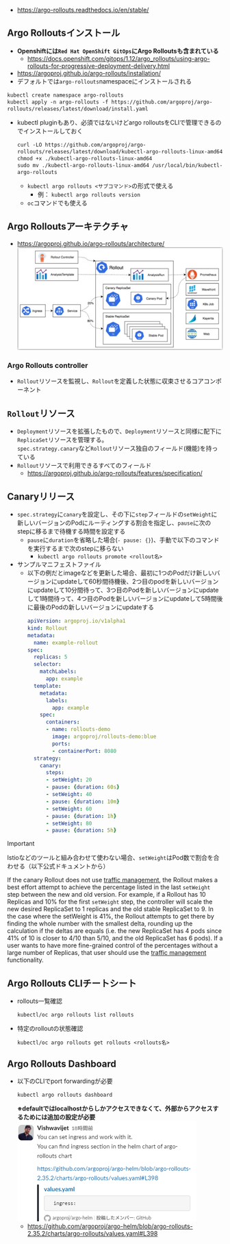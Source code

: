 - https://argo-rollouts.readthedocs.io/en/stable/

## Argo Rolloutsインストール
- **Openshiftには`Red Hat OpenShift GitOps`にArgo Rolloutsも含まれている**
  - https://docs.openshift.com/gitops/1.12/argo_rollouts/using-argo-rollouts-for-progressive-deployment-delivery.html
- https://argoproj.github.io/argo-rollouts/installation/
- デフォルトでは`argo-rollouts`namespaceにインストールされる
```shell
kubectl create namespace argo-rollouts
kubectl apply -n argo-rollouts -f https://github.com/argoproj/argo-rollouts/releases/latest/download/install.yaml
```
- kubectl pluginもあり、必須ではないけどargo rolloutsをCLIで管理できるのでインストールしておく  
  ```shell
  curl -LO https://github.com/argoproj/argo-rollouts/releases/latest/download/kubectl-argo-rollouts-linux-amd64
  chmod +x ./kubectl-argo-rollouts-linux-amd64
  sudo mv ./kubectl-argo-rollouts-linux-amd64 /usr/local/bin/kubectl-argo-rollouts
  ```
  - `kubectl argo rollouts <サブコマンド>`の形式で使える
    - 例： `kubectl argo rollouts version`
  - `oc`コマンドでも使える

## Argo Rolloutsアーキテクチャ
- https://argoproj.github.io/argo-rollouts/architecture/
![](./image/architecture.jpg)

### Argo Rollouts controller
- `Rollout`リソースを監視し、`Rollout`を定義した状態に収束させるコアコンポーネント

## `Rollout`リソース
- `Deployment`リソースを拡張したもので、`Deployment`リソースと同様に配下に`ReplicaSet`リソースを管理する。  
  `spec.strategy.canary`など`Rollout`リソース独自のフィールド(機能)を持っている
- `Rollout`リソースで利用できるすべてのフィールド
  - https://argoproj.github.io/argo-rollouts/features/specification/

## Canaryリリース
- `spec.strategy`に`canary`を設定し、その下に`step`フィールドの`setWeight`に新しいバージョンのPodにルーティングする割合を指定し、`pause`に次のstepに移るまで待機する時間を設定する
  - `pause`に`duration`を省略した場合(`- pause: {}`)、手動で以下のコマンドを実行するまで次のstepに移らない
    - `kubectl argo rollouts promote <rollout名>`
- サンプルマニフェストファイル  
  - 以下の例だとimageなどを更新した場合、最初に1つのPodだけ新しいバージョンにupdateして60秒間待機後、2つ目のpodを新しいバージョンにupdateして10分間待って、3つ目のPodを新しいバージョンにupdateして1時間待って、4つ目のPodを新しいバージョンにupdateして5時間後に最後のPodの新しいバージョンにupdateする
    ```yaml
    apiVersion: argoproj.io/v1alpha1
    kind: Rollout
    metadata:
      name: example-rollout
    spec:
      replicas: 5
      selector:
        matchLabels:
          app: example
      template:
        metadata:
          labels:
            app: example
        spec:
          containers:
          - name: rollouts-demo
            image: argoproj/rollouts-demo:blue
            ports:
            - containerPort: 8080
      strategy:
        canary:
          steps:
          - setWeight: 20
          - pause: {duration: 60s}
          - setWeight: 40
          - pause: {duration: 10m}
          - setWeight: 60
          - pause: {duration: 1h}
          - setWeight: 80
          - pause: {duration: 5h}
    ```
> [!IMPORTANT]
> Istioなどのツールと組み合わせて使わない場合、`setWeight`はPod数で割合を合わせる（以下公式ドキュメントから）
> 
> If the canary Rollout does not use [traffic management](https://argoproj.github.io/argo-rollouts/features/traffic-management/), the Rollout makes a best effort attempt to achieve the percentage listed in the last `setWeight` step between the new and old version. For example, if a Rollout has 10 Replicas and 10% for the first `setWeight` step, the controller will scale the new desired ReplicaSet to 1 replicas and the old stable ReplicaSet to 9. In the case where the setWeight is 41%, the Rollout attempts to get there by finding the whole number with the smallest delta, rounding up the calculation if the deltas are equals (i.e. the new ReplicaSet has 4 pods since 41% of 10 is closer to 4/10 than 5/10, and the old ReplicaSet has 6 pods). If a user wants to have more fine-grained control of the percentages without a large number of Replicas, that user should use the [traffic management](https://argoproj.github.io/argo-rollouts/features/traffic-management/) functionality.

## Argo Rollouts CLIチートシート
- rollouts一覧確認  
  ```shell
  kubectl/oc argo rollouts list rollouts
  ```
- 特定のrolloutの状態確認  
  ```shell
  kubectl/oc argo rollouts get rollouts <rollouts名>
  ```

## Argo Rollouts Dashboard
- 以下のCLIでport forwardingが必要  
  ```shell
  kubectl argo rollouts dashboard
  ```
  **※defaultではlocalhostからしかアクセスできなくて、外部からアクセスするためには追加の設定が必要**
  ![alt text](./image/image.png)  
  - https://github.com/argoproj/argo-helm/blob/argo-rollouts-2.35.2/charts/argo-rollouts/values.yaml#L398